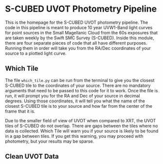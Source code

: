 # S-CUBED UVOT Photometry Pipeline

This is the homepage for the S-CUBED UVOT photometry pipeline. 
The code in this pipeline is meant to produce 10 year UVW1-Band light curves for point sources in the Small Magellanic Cloud from the 60s exposures that are taken weekly by the Swift SMC Survey (S-CUBED).
Inside this module, there are four separate pieces of code that all have different purposes. 
Running them in order will take you from the RA/Dec coordinates of your source to a plotted light curve.

## Which Tile

The file `which_tile.py` can be run from the terminal to give you the closest S-CUBED tile to the coordinates of your source. 
There are no mandatory arguments that need to be passed to this code for it to work.
Once the file is run, it will prompt you for the RA and Dec of your source in decimal degrees. 
Using those coordinates, it will tell you what the name of the closest S-CUBED tile is to your source and how far from the center of the frame that it is.

Due to the smaller field of view of UVOT when compared to XRT, the UVOT tiles of S-CUBED do not overlap.
There are gaps between the tiles where no data is collected. 
Which Tile will warn you if your source is likely to be found in a gap between tiles.
If you get this warning, you may proceed with photometry, but your results may be sparse. 

## Clean UVOT Data

